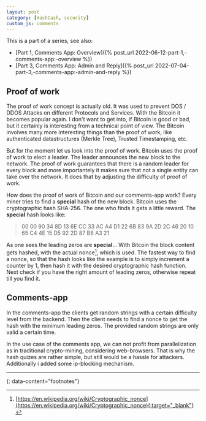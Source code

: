 ```yaml
---
layout: post
category: [HashCash, security]
custom_js: comments
---
```


This is a part of a series, see also:
* [Part 1, Comments App: Overview]({% post_url 2022-06-12-part-1,-comments-app:-overview %})
* [Part 3, Comments App: Admin and Reply]({% post_url 2022-07-04-part-3,-comments-app:-admin-and-reply %})

## Proof of work

The proof of work concept is actually old. It was used to prevent DOS / DDOS Attacks on different Protocols and Services.
With the Bitcoin it becomes popular again. I don't want to get into, if Bitcoin is good or bad, but it certainly is interesting from
a technical point of view. The Bitcoin involves many more interesting things than the proof of work, like authenticated datastructures (Merkle Tree), Trusted Timestamping, etc.

But for the moment let us look into the proof of work. Bitcoin uses the proof of work to elect a leader. The leader announces the new
block to the network. The proof of work guarantees that there is a random leader for every block and more importantely it makes sure
that not a single entity can take over the network. It does that by adjusting the difficulty of proof of work.

How does the proof of work of Bitcoin and our comments-app work? Every miner tries to find a **special** hash of the new block. Bitcoin
uses the cryptographic hash SHA-256.
The one who finds it gets a little reward. The **special** hash looks like:

>00 00 90 34 8D 13 6E CC 33 AC A4 D1 22 6B 83 9A 2D 2C 46 20 10 65 C4 4E 15 D5 92 2D 87 B8 A3 21

As one sees the leading zeros are **special**... With Bitcoin the block content gets hashed, with the actual nonce[^1], which is used.
The fastest way to find a nonce, so that the hash looks like the example is to simply increment a counter by 1, then hash it with the
desired cryptographic hash function. Next check if you have the right amount of leading zeros, otherwise repeat till you find it.

## Comments-app

In the comments-app the clients get random strings with a certain difficulty level from the backend. Then the client needs to find a nonce to get the hash with the minimum leading zeros. The provided random strings are only valid a certain time.

In the use case of the comments app, we can not profit from parallelization as in traditional crypto-mining, considering web-browsers.
That is why the hash quizes are rather simple, but still would be a hassle for attackers. Additionally i added some ip-blocking mechanism.

---
{: data-content="footnotes"}

[^1]: [https://en.wikipedia.org/wiki/Cryptographic_nonce](https://en.wikipedia.org/wiki/Cryptographic_nonce){:target="_blank"}
